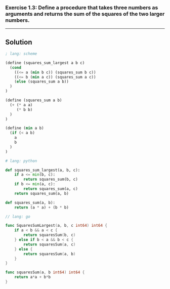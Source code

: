 ### **Exercise 1.3:** Define a procedure that takes three numbers as arguments and returns the sum of the squares of the two larger numbers.
___
## Solution

```scheme
; lang: scheme

(define (squares_sum_largest a b c)
  (cond
    ((<= a (min b c)) (squares_sum b c))
    ((<= b (min a c)) (squares_sum a c))
    (else (squares_sum a b))
  )
)

(define (squares_sum a b)
  (+ (* a a)
     (* b b)
  )
)

(define (min a b)
  (if (< a b)
    a
    b
  )
)
```

```python
# lang: python

def squares_sum_largest(a, b, c):
    if a <= min(b, c):
        return squares_sum(b, c)
    if b <= min(a, c):
        return squares_sum(a, c)
    return squares_sum(a, b)

def squares_sum(a, b):
    return (a * a) + (b * b)
```

```go
// lang: go

func SquaresSumLargest(a, b, c int64) int64 {
	if a < b && a < c {
		return squaresSum(b, c)
	} else if b < a && b < c {
		return squaresSum(a, c)
	} else {
		return squaresSum(a, b)
	}
}

func squaresSum(a, b int64) int64 {
	return a*a + b*b
}
```